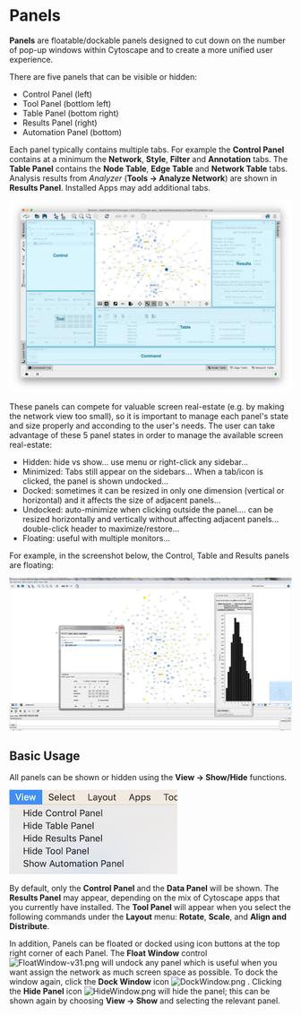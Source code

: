 <a id="panels"> </a>
# Panels

**Panels** are floatable/dockable panels designed to cut down on the number of pop-up windows within Cytoscape 
and to create a more unified user experience. 

There are five panels that can be visible or hidden:
- Control Panel (left)
- Tool Panel (bottlom left)
- Table Panel (bottom right)
- Results Panel (right)
- Automation Panel (bottom)

Each panel typically contains multiple tabs. For example the **Control Panel** contains at a minimum the **Network**,
**Style**, **Filter** and **Annotation** tabs. The **Table Panel** contains the **Node Table**, **Edge Table** and
**Network Table** tabs. Analysis results from _Analyzer_ (**Tools → Analyze Network**) 
are shown in **Results Panel**. Installed Apps may add additional tabs.

![DockWindow-v3_8_0.png](_static/images/Panels/DockWindow-v3_8_0.png)

These panels can compete for valuable screen real-estate (e.g. by making the network view too small), so it is important to manage each panel's state and size properly and acconding to the user's needs.
The user can take advantage of these 5 panel states in order to manage the available screen real-estate:
- Hidden: hide vs show... use menu or right-click any sidebar...
- Minimized: Tabs still appear on the sidebars... When a tab/icon is clicked, the panel is shown undocked...
- Docked: sometimes it can be resized in only one dimension (vertical or horizontal) and it affects the size of adjacent panels...
- Undocked: auto-minimize when clicking outside the panel.... can be resized horizontally and vertically without affecting adjacent panels... double-click header to maximize/restore...
- Floating: useful with multiple monitors...

For example, in the screenshot below, the Control, Table 
and Results panels are floating:

![FloatPanels-v3_7_0.png](_static/images/Panels/FloatPanels-v3_7_0.png)

<a id="basic_usage"> </a>
## Basic Usage

All panels can be shown or hidden using the **View → Show/Hide** functions.

![cytopanel-menu-items.png](_static/images/Panels/cytopanel-menu-items.png)

By default, only the **Control Panel** and the **Data Panel** will be shown. The **Results Panel** may appear, 
depending on the mix of Cytoscape apps that you currently have installed. The **Tool Panel** will appear when 
you select the following commands under the **Layout** menu: **Rotate**, **Scale**, and **Align and Distribute**.

In addition, Panels can be floated or docked using icon buttons at the top right corner of each Panel. 
The **Float Window** control 
![FloatWindow-v31.png](_static/images/Panels/FloatWindow-v31.png)
will undock any panel which is useful when 
you want assign the network as much screen space as possible. To dock the window again, click the 
**Dock Window** icon 
![DockWindow.png](_static/images/Panels/DockWindow.png)
. Clicking the **Hide Panel** 
icon 
![HideWindow.png](_static/images/Panels/HideWindow.png)
will hide the panel; this can be shown again by choosing 
**View → Show** and selecting the relevant panel.

